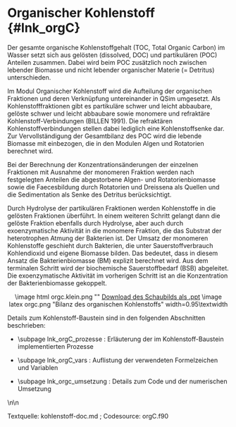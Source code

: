 Organischer Kohlenstoff {#lnk_orgC}
=======================

Der gesamte organische Kohlenstoffgehalt (TOC, Total Organic Carbon) im Wasser 
setzt sich aus gelösten (dissolved, DOC) und partikulären (POC) Anteilen zusammen. 
Dabei wird beim POC zusätzlich noch zwischen lebender Biomasse und nicht lebender 
organischer Materie (= Detritus) unterschieden. 

Im Modul Organischer Kohlenstoff wird die Aufteilung der organischen Fraktionen 
und deren Verknüpfung untereinander in QSim umgesetzt. Als Kohlenstofffraktionen 
gibt es partikuläre schwer und leicht abbaubare, gelöste schwer und leicht abbaubare 
sowie monomere und refraktäre Kohlenstoff-Verbindungen (BILLEN 1991). Die 
refraktären Kohlenstoffverbindungen stellen dabei lediglich eine Kohlenstoffsenke 
dar. Zur Vervollständigung der Gesamtbilanz des POC wird die lebende Biomasse mit 
einbezogen, die in den Modulen Algen und Rotatorien berechnet wird.
<!-- #mf: Referenz für Billen fehlt -->

Bei der Berechnung der Konzentrationsänderungen der einzelnen Fraktionen mit 
Ausnahme der monomeren Fraktion werden nach festgelegten Anteilen die abgestorbene 
Algen- und Rotatorienbiomasse sowie die Faecesbildung durch Rotatorien und Dreissena 
als Quellen und die Sedimentation als Senke des Detritus berücksichtigt.

Durch Hydrolyse der partikulären Fraktionen werden Kohlenstoffe in die gelösten 
Fraktionen überführt. In einem weiteren Schritt gelangt dann die gelöste Fraktion 
ebenfalls durch Hydrolyse, aber auch durch exoenzymatische Aktivität in die monomere Fraktion, 
die das Substrat der heterotrophen Atmung der Bakterien ist. Der Umsatz der 
monomeren Kohlenstoffe geschieht durch Bakterien, die unter Sauerstoffverbrauch 
Kohlendioxid und eigene Biomasse bilden. Das bedeutet, dass in diesem Ansatz die 
Bakterienbiomasse (BM) explizit berechnet wird. Aus dem terminalen Schritt wird 
der biochemische Sauerstoffbedarf (BSB) abgeleitet. Die exoenzymatische Aktivität 
im vorherigen Schritt ist an die Konzentration der Bakterienbiomasse gekoppelt. 

<center> 
 \image html orgc.klein.png ""
 <a href="./img/orgc.ppt" target="_blank">Download des Schaubilds als .ppt</a>
 \image latex orgc.png "Bilanz des organischen Kohlenstoffs" width=0.95\textwidth
</center>
<!-- #mf: Frage an Andreas & Tanja: passt das Bild? Bzw. TExt und Bild gegenchecken -->

Details zum Kohlenstoff-Baustein sind in den folgenden Abschnitten beschrieben:
- \subpage lnk_orgC_prozesse : Erläuterung der im Kohlenstoff-Baustein 
implementierten Prozesse 

- \subpage lnk_orgC_vars : Auflistung der verwendeten Formelzeichen und Variablen 

- \subpage lnk_orgc_umsetzung : Details zum Code und der numerischen Umsetzung 

\n\n

Textquelle: kohlenstoff-doc.md ; Codesource: orgC.f90 
